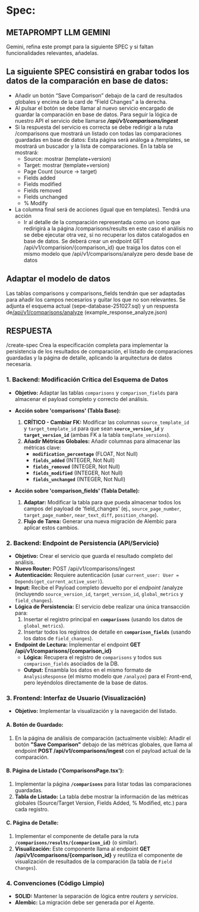 # Spec:

## METAPROMPT LLM GEMINI

Gemini, refina este prompt para la siguiente SPEC y si faltan funcionalidades relevantes, añadelas.

## La siguiente SPEC consistirá en grabar todos los datos de la comparación en base de datos:

- Añadir un botón “Save Comparison” debajo de la card de resultados globales y encima de la card de “Field Changes” a la derecha.
- Al pulsar el botón se debe llamar al nuevo servicio encargado de guardar la comparación en base de datos. Para seguir la lógica de nuestro API el servicio debe llamarse **_/api/v1/comparisons/ingest_**
- Si la respuesta del servicio es correcta se debe redirigir a la ruta /comparisons que mostrará un listado con todas las comparaciones guardadas en base de datos: Esta página será análoga a /templates, se mostrará un buscador y la lista de comparaciones. En la tabla se mostrará:
  - Source: mostrar (template+version)
  - Target: mostrar (template+version)
  - Page Count (source \-\> target)
  - Fields added
  - Fields modified
  - Fields removed
  - Fields unchanged
  - % Modify
- La columna final será de acciones (igual que en templates). Tendrá una acción
  - Ir al detalle de la comparación representada como un icono que redirigirá a la página /comparisons/results en este caso el análisis no se debe ejecutar otra vez, si no recuperar los datos catalogados en base de datos. Se deberá crear un endpoint GET /api/v1/comparision/{comparison_id} que traiga los datos con el mismo modelo que /api/v1/comparisons/analyze pero desde base de datos

## Adaptar el modelo de datos

Las tablas comparisons y comparisons_fields tendrán que ser adaptadas para añadir los campos necesarios y quitar los que no son relevantes. Se adjunta el esquema actual (sepe-database-251027.sql) y un respuesta de[/api/v1/comparisons/analyze](http://localhost:8000/api/v1/comparisons/analyze) (example_response_analyze.json)

## RESPUESTA

/create-spec
Crea la especificación completa para implementar la persistencia de los resultados de comparación, el listado de comparaciones guardadas y la página de detalle, aplicando la arquitectura de datos necesaria.

### 1. Backend: Modificación Crítica del Esquema de Datos

- **Objetivo:** Adaptar las tablas `comparisons` y `comparison_fields` para almacenar el payload completo y correcto del análisis.
- **Acción sobre 'comparisons' (Tabla Base):**

  1. **CRÍTICO - Cambiar FK:** Modificar las columnas `source_template_id` y `target_template_id` para que sean **`source_version_id`** y **`target_version_id`** (ambas FK a la tabla `template_versions`).
  2. **Añadir Métricas Globales:** Añadir columnas para almacenar las métricas clave:
     - **`modification_percentage`** (FLOAT, Not Null)
     - **`fields_added`** (INTEGER, Not Null)
     - **`fields_removed`** (INTEGER, Not Null)
     - **`fields_modified`** (INTEGER, Not Null)
     - **`fields_unchanged`** (INTEGER, Not Null)

- **Acción sobre 'comparison_fields' (Tabla Detalle):**
  1. **Adaptar:** Modificar la tabla para que pueda almacenar todos los campos del payload de 'field_changes' (ej., `source_page_number`, `target_page_number`, `near_text_diff`, `position_change`).
  2. **Flujo de Tarea:** Generar una nueva migración de Alembic para aplicar estos cambios.

### 2. Backend: Endpoint de Persistencia (API/Servicio)

- **Objetivo:** Crear el servicio que guarda el resultado completo del análisis.
- **Nuevo Router:** POST /api/v1/comparisons/ingest
- **Autenticación:** Requiere autenticación (usar `current_user: User = Depends(get_current_active_user)`).
- **Input:** Recibe el Payload completo devuelto por el _endpoint_ /analyze (incluyendo `source_version_id`, `target_version_id`, `global_metrics` y `field_changes`).
- **Lógica de Persistencia:** El servicio debe realizar una única transacción para:
  1.  Insertar el registro principal en **`comparisons`** (usando los datos de `global_metrics`).
  2.  Insertar todos los registros de detalle en **`comparison_fields`** (usando los datos de `field_changes`).
- **Endpoint de Lectura:** Implementar el endpoint **GET /api/v1/comparisons/{comparison_id}**
  - **Lógica:** Recupera el registro de `comparisons` y todos sus `comparison_fields` asociados de la DB.
  - **Output:** Ensambla los datos en el mismo formato de `AnalysisResponse` (el mismo modelo que `/analyze`) para el Front-end, pero leyéndolos directamente de la base de datos.

### 3. Frontend: Interfaz de Usuario (Visualización)

- **Objetivo:** Implementar la visualización y la navegación del listado.

#### A. Botón de Guardado:

1.  En la página de análisis de comparación (actualmente visible): Añadir el botón **"Save Comparison"** debajo de las métricas globales, que llama al endpoint **POST /api/v1/comparisons/ingest** con el payload actual de la comparación.

#### B. Página de Listado ('ComparisonsPage.tsx'):

1.  Implementar la página **`/comparisons`** para listar todas las comparaciones guardadas.
2.  **Tabla de Listado:** La tabla debe mostrar la información de las métricas globales (Source/Target Version, Fields Added, % Modified, etc.) para cada registro.

#### C. Página de Detalle:

1.  Implementar el componente de detalle para la ruta **`/comparisons/results/{comparison_id}`** (o similar).
2.  **Visualización:** Este componente llama al endpoint **GET /api/v1/comparisons/{comparison_id}** y reutiliza el componente de visualización de resultados de la comparación (la tabla de `Field Changes`).

### 4. Convenciones (Código Limpio)

- **SOLID:** Mantener la separación de lógica entre _routers_ y _servicios_.
- **Alembic:** La migración debe ser generada por el Agente.

